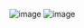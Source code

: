 ![image](https://github.com/user-attachments/assets/9154a36f-3072-483d-9d90-2f54923e8a4b)
![image](https://github.com/user-attachments/assets/54865da7-0a86-4ea7-bf96-ccce99e10ee1)
